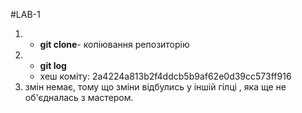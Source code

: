 #LAB-1
1. - **git clone**- копіювання репозиторію
2. - **git log**
   - хеш коміту: 2a4224a813b2f4ddcb5b9af62e0d39cc573ff916
4. змін немає, тому що зміни відбулись у іншій гілці , яка ще не об'єдналась з мастером.
